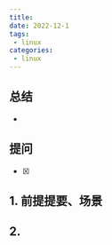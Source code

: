 ```yaml
---
title: 
date: 2022-12-1
tags:
 - linux
categories: 
 - linux
---
```



## 总结
-  





## 提问
- [x] 





## 1. 前提提要、场景




## 2. 




